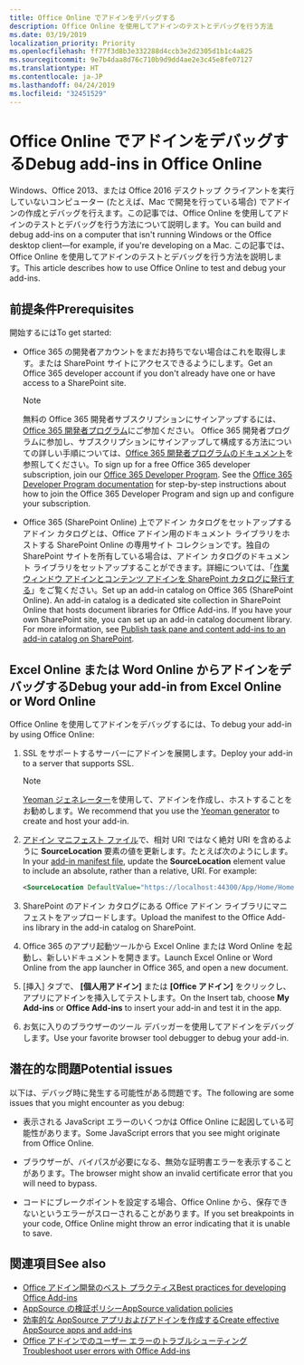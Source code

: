 ```yaml
---
title: Office Online でアドインをデバッグする
description: Office Online を使用してアドインのテストとデバッグを行う方法
ms.date: 03/19/2019
localization_priority: Priority
ms.openlocfilehash: ff77f3d8b3e332288d4ccb3e2d2305d1b1c4a825
ms.sourcegitcommit: 9e7b4daa8d76c710b9d9dd4ae2e3c45e8fe07127
ms.translationtype: HT
ms.contentlocale: ja-JP
ms.lasthandoff: 04/24/2019
ms.locfileid: "32451529"
---
```

# <a name="debug-add-ins-in-office-online"></a><span data-ttu-id="0a038-103">Office Online でアドインをデバッグする</span><span class="sxs-lookup"><span data-stu-id="0a038-103">Debug add-ins in Office Online</span></span>


<span data-ttu-id="0a038-104">Windows、Office 2013、または Office 2016 デスクトップ クライアントを実行していないコンピューター (たとえば、Mac で開発を行っている場合) でアドインの作成とデバッグを行えます。この記事では、Office Online を使用してアドインのテストとデバッグを行う方法について説明します。</span><span class="sxs-lookup"><span data-stu-id="0a038-104">You can build and debug add-ins on a computer that isn't running Windows or the Office desktop client&mdash;for example, if you're developing on a Mac.</span></span> <span data-ttu-id="0a038-105">この記事では、Office Online を使用してアドインのテストとデバッグを行う方法を説明します。</span><span class="sxs-lookup"><span data-stu-id="0a038-105">This article describes how to use Office Online to test and debug your add-ins.</span></span> 

## <a name="prerequisites"></a><span data-ttu-id="0a038-106">前提条件</span><span class="sxs-lookup"><span data-stu-id="0a038-106">Prerequisites</span></span>

<span data-ttu-id="0a038-107">開始するには</span><span class="sxs-lookup"><span data-stu-id="0a038-107">To get started:</span></span>

- <span data-ttu-id="0a038-108">Office 365 の開発者アカウントをまだお持ちでない場合はこれを取得します。または SharePoint サイトにアクセスできるようにします。</span><span class="sxs-lookup"><span data-stu-id="0a038-108">Get an Office 365 developer account if you don't already have one or have access to a SharePoint site.</span></span>
    
  > [!NOTE]
  > <span data-ttu-id="0a038-p102">無料の Office 365 開発者サブスクリプションにサインアップするには、[Office 365 開発者プログラム](https://developer.microsoft.com/office/dev-program)にご参加ください。 Office 365 開発者プログラムに参加し、サブスクリプションにサインアップして構成する方法についての詳しい手順については、[Office 365 開発者プログラムのドキュメント](/office/developer-program/office-365-developer-program)を参照してください。</span><span class="sxs-lookup"><span data-stu-id="0a038-p102">To sign up for a free Office 365 developer subscription, join our [Office 365 Developer Program](https://developer.microsoft.com/office/dev-program). See the [Office 365 Developer Program documentation](/office/developer-program/office-365-developer-program) for step-by-step instructions about how to join the Office 365 Developer Program and sign up and configure your subscription.</span></span>
     
- <span data-ttu-id="0a038-p103">Office 365 (SharePoint Online) 上でアドイン カタログをセットアップするアドイン カタログとは、Office アドイン用のドキュメント ライブラリをホストする SharePoint Online の専用サイト コレクションです。独自の SharePoint サイトを所有している場合は、アドイン カタログのドキュメント ライブラリをセットアップすることができます。詳細については、「[作業ウィンドウ アドインとコンテンツ アドインを SharePoint カタログに発行する](../publish/publish-task-pane-and-content-add-ins-to-an-add-in-catalog.md)」をご覧ください。</span><span class="sxs-lookup"><span data-stu-id="0a038-p103">Set up an add-in catalog on Office 365 (SharePoint Online). An add-in catalog is a dedicated site collection in SharePoint Online that hosts document libraries for Office Add-ins. If you have your own SharePoint site, you can set up an add-in catalog document library. For more information, see [Publish task pane and content add-ins to an add-in catalog on SharePoint](../publish/publish-task-pane-and-content-add-ins-to-an-add-in-catalog.md).</span></span>
    

## <a name="debug-your-add-in-from-excel-online-or-word-online"></a><span data-ttu-id="0a038-114">Excel Online または Word Online からアドインをデバッグする</span><span class="sxs-lookup"><span data-stu-id="0a038-114">Debug your add-in from Excel Online or Word Online</span></span>

<span data-ttu-id="0a038-115">Office Online を使用してアドインをデバッグするには、</span><span class="sxs-lookup"><span data-stu-id="0a038-115">To debug your add-in by using Office Online:</span></span>

1. <span data-ttu-id="0a038-116">SSL をサポートするサーバーにアドインを展開します。</span><span class="sxs-lookup"><span data-stu-id="0a038-116">Deploy your add-in to a server that supports SSL.</span></span>
    
    > [!NOTE]
    > <span data-ttu-id="0a038-117">[Yeoman ジェネレーター](https://github.com/OfficeDev/generator-office)を使用して、アドインを作成し、ホストすることをお勧めします。</span><span class="sxs-lookup"><span data-stu-id="0a038-117">We recommend that you use the [Yeoman generator](https://github.com/OfficeDev/generator-office) to create and host your add-in.</span></span>
     
2. <span data-ttu-id="0a038-p104">[アドイン マニフェスト ファイル](../develop/add-in-manifests.md)で、相対 URI ではなく絶対 URI を含めるように **SourceLocation** 要素の値を更新します。たとえば次のようにします。</span><span class="sxs-lookup"><span data-stu-id="0a038-p104">In your [add-in manifest file](../develop/add-in-manifests.md), update the **SourceLocation** element value to include an absolute, rather than a relative, URI. For example:</span></span>
      
    ```xml
    <SourceLocation DefaultValue="https://localhost:44300/App/Home/Home.html" />
    ```
    
3. <span data-ttu-id="0a038-120">SharePoint のアドイン カタログにある Office アドイン ライブラリにマニフェストをアップロードします。</span><span class="sxs-lookup"><span data-stu-id="0a038-120">Upload the manifest to the Office Add-ins library in the add-in catalog on SharePoint.</span></span>
    
4. <span data-ttu-id="0a038-121">Office 365 のアプリ起動ツールから Excel Online または Word Online を起動し、新しいドキュメントを開きます。</span><span class="sxs-lookup"><span data-stu-id="0a038-121">Launch Excel Online or Word Online from the app launcher in Office 365, and open a new document.</span></span>
    
5. <span data-ttu-id="0a038-122">[挿入] タブで、 **[個人用アドイン]** または **[Office アドイン]** をクリックし、アプリにアドインを挿入してテストします。</span><span class="sxs-lookup"><span data-stu-id="0a038-122">On the Insert tab, choose  **My Add-ins** or **Office Add-ins** to insert your add-in and test it in the app.</span></span>
    
6. <span data-ttu-id="0a038-123">お気に入りのブラウザーのツール デバッガーを使用してアドインをデバッグします。</span><span class="sxs-lookup"><span data-stu-id="0a038-123">Use your favorite browser tool debugger to debug your add-in.</span></span>

## <a name="potential-issues"></a><span data-ttu-id="0a038-124">潜在的な問題</span><span class="sxs-lookup"><span data-stu-id="0a038-124">Potential issues</span></span>    

<span data-ttu-id="0a038-125">以下は、デバッグ時に発生する可能性がある問題です。</span><span class="sxs-lookup"><span data-stu-id="0a038-125">The following are some issues that you might encounter as you debug:</span></span>
    
- <span data-ttu-id="0a038-126">表示される JavaScript エラーのいくつかは Office Online に起因している可能性があります。</span><span class="sxs-lookup"><span data-stu-id="0a038-126">Some JavaScript errors that you see might originate from Office Online.</span></span>
      
- <span data-ttu-id="0a038-127">ブラウザーが、バイパスが必要になる、無効な証明書エラーを表示することがあります。</span><span class="sxs-lookup"><span data-stu-id="0a038-127">The browser might show an invalid certificate error that you will need to bypass.</span></span>
      
- <span data-ttu-id="0a038-128">コードにブレークポイントを設定する場合、Office Online から、保存できないというエラーがスローされることがあります。</span><span class="sxs-lookup"><span data-stu-id="0a038-128">If you set breakpoints in your code, Office Online might throw an error indicating that it is unable to save.</span></span>

## <a name="see-also"></a><span data-ttu-id="0a038-129">関連項目</span><span class="sxs-lookup"><span data-stu-id="0a038-129">See also</span></span>

- [<span data-ttu-id="0a038-130">Office アドイン開発のベスト プラクティス</span><span class="sxs-lookup"><span data-stu-id="0a038-130">Best practices for developing Office Add-ins</span></span>](../concepts/add-in-development-best-practices.md)
- [<span data-ttu-id="0a038-131">AppSource の検証ポリシー</span><span class="sxs-lookup"><span data-stu-id="0a038-131">AppSource validation policies</span></span>](/office/dev/store/validation-policies)  
- [<span data-ttu-id="0a038-132">効率的な AppSource アプリおよびアドインを作成する</span><span class="sxs-lookup"><span data-stu-id="0a038-132">Create effective AppSource apps and add-ins</span></span>](/office/dev/store/create-effective-office-store-listings)  
- [<span data-ttu-id="0a038-133">Office アドインでのユーザー エラーのトラブルシューティング</span><span class="sxs-lookup"><span data-stu-id="0a038-133">Troubleshoot user errors with Office Add-ins</span></span>](testing-and-troubleshooting.md)
    
